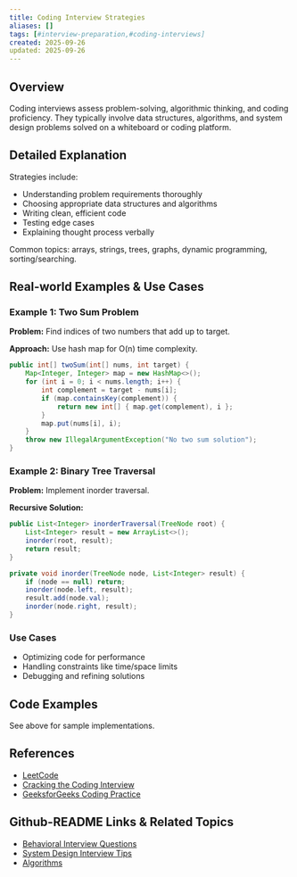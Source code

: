 ```yaml
---
title: Coding Interview Strategies
aliases: []
tags: [#interview-preparation,#coding-interviews]
created: 2025-09-26
updated: 2025-09-26
---
```


## Overview

Coding interviews assess problem-solving, algorithmic thinking, and coding proficiency. They typically involve data structures, algorithms, and system design problems solved on a whiteboard or coding platform.

## Detailed Explanation

Strategies include:
- Understanding problem requirements thoroughly
- Choosing appropriate data structures and algorithms
- Writing clean, efficient code
- Testing edge cases
- Explaining thought process verbally

Common topics: arrays, strings, trees, graphs, dynamic programming, sorting/searching.

## Real-world Examples & Use Cases

### Example 1: Two Sum Problem
**Problem:** Find indices of two numbers that add up to target.

**Approach:** Use hash map for O(n) time complexity.

```java
public int[] twoSum(int[] nums, int target) {
    Map<Integer, Integer> map = new HashMap<>();
    for (int i = 0; i < nums.length; i++) {
        int complement = target - nums[i];
        if (map.containsKey(complement)) {
            return new int[] { map.get(complement), i };
        }
        map.put(nums[i], i);
    }
    throw new IllegalArgumentException("No two sum solution");
}
```

### Example 2: Binary Tree Traversal
**Problem:** Implement inorder traversal.

**Recursive Solution:**
```java
public List<Integer> inorderTraversal(TreeNode root) {
    List<Integer> result = new ArrayList<>();
    inorder(root, result);
    return result;
}

private void inorder(TreeNode node, List<Integer> result) {
    if (node == null) return;
    inorder(node.left, result);
    result.add(node.val);
    inorder(node.right, result);
}
```

### Use Cases
- Optimizing code for performance
- Handling constraints like time/space limits
- Debugging and refining solutions

## Code Examples

See above for sample implementations.

## References

- [LeetCode](https://leetcode.com/)
- [Cracking the Coding Interview](https://www.amazon.com/Cracking-Coding-Interview-6th-Edition/dp/0984782850)
- [GeeksforGeeks Coding Practice](https://www.geeksforgeeks.org/)

## Github-README Links & Related Topics

- [Behavioral Interview Questions](../behavioral-interview-questions/README.md)
- [System Design Interview Tips](../system-design-interview-tips/README.md)
- [Algorithms](../algorithms/README.md)